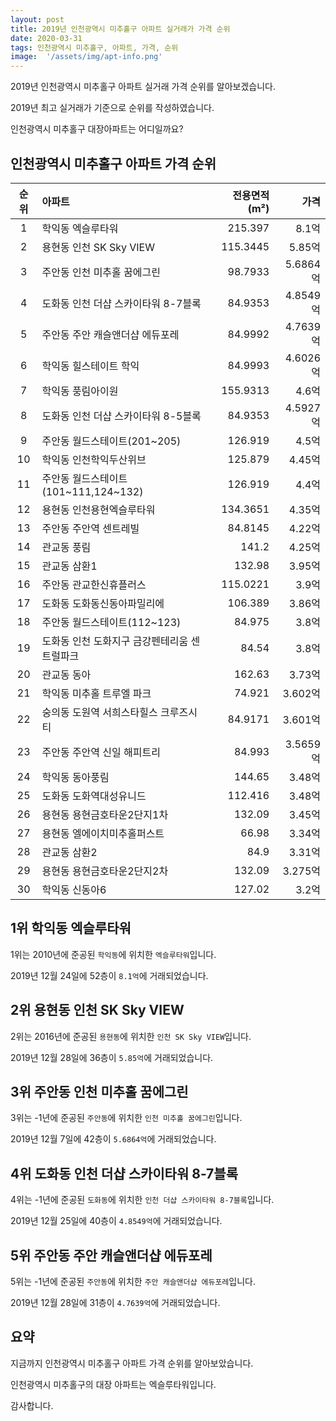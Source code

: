 ```yaml
---
layout: post
title: 2019년 인천광역시 미추홀구 아파트 실거래가 가격 순위
date: 2020-03-31
tags: 인천광역시 미추홀구, 아파트, 가격, 순위
image:  '/assets/img/apt-info.png'
---
```


2019년 인천광역시 미추홀구 아파트 실거래 가격 순위를 알아보겠습니다.

2019년 최고 실거래가 기준으로 순위를 작성하였습니다.

인천광역시 미추홀구 대장아파트는 어디일까요?

## 인천광역시 미추홀구 아파트 가격 순위

|순위|아파트|전용면적(m²)|가격|
|:---:|:------|---:|---:|
|1|학익동 엑슬루타워|215.397|8.1억|
|2|용현동 인천 SK Sky VIEW|115.3445|5.85억|
|3|주안동 인천 미추홀 꿈에그린|98.7933|5.6864억|
|4|도화동 인천 더샵 스카이타워 8-7블록|84.9353|4.8549억|
|5|주안동 주안 캐슬앤더샵 에듀포레|84.9992|4.7639억|
|6|학익동 힐스테이트 학익|84.9993|4.6026억|
|7|학익동 풍림아이원|155.9313|4.6억|
|8|도화동 인천 더샵 스카이타워 8-5블록|84.9353|4.5927억|
|9|주안동 월드스테이트(201~205)|126.919|4.5억|
|10|학익동 인천학익두산위브|125.879|4.45억|
|11|주안동 월드스테이트(101~111,124~132)|126.919|4.4억|
|12|용현동 인천용현엑슬루타워|134.3651|4.35억|
|13|주안동 주안역 센트레빌|84.8145|4.22억|
|14|관교동 풍림|141.2|4.25억|
|15|관교동 삼환1|132.98|3.95억|
|16|주안동 관교한신휴플러스|115.0221|3.9억|
|17|도화동 도화동신동아파밀리에|106.389|3.86억|
|18|주안동 월드스테이트(112~123)|84.975|3.8억|
|19|도화동 인천 도화지구 금강펜테리움 센트럴파크|84.54|3.8억|
|20|관교동 동아|162.63|3.73억|
|21|학익동 미추홀 트루엘 파크|74.921|3.602억|
|22|숭의동 도원역 서희스타힐스 크루즈시티|84.9171|3.601억|
|23|주안동 주안역 신일 해피트리|84.993|3.5659억|
|24|학익동 동아풍림|144.65|3.48억|
|25|도화동 도화역대성유니드|112.416|3.48억|
|26|용현동 용현금호타운2단지1차|132.09|3.45억|
|27|용현동 엘에이치미추홀퍼스트|66.98|3.34억|
|28|관교동 삼환2|84.9|3.31억|
|29|용현동 용현금호타운2단지2차|132.09|3.275억|
|30|학익동 신동아6|127.02|3.2억|



## 1위 학익동 엑슬루타워

1위는 2010년에 준공된 `학익동`에 위치한 `엑슬루타워`입니다.

2019년 12월 24일에 52층이 `8.1억`에 거래되었습니다.

<!-- * 카카오맵 - 지도퍼가기 -->
<!-- 1. 지도 노드 -->
<div id="daumRoughmapContainer1585860520842" class="root_daum_roughmap root_daum_roughmap_landing"></div>

<!--
	2. 설치 스크립트
	* 지도 퍼가기 서비스를 2개 이상 넣을 경우, 설치 스크립트는 하나만 삽입합니다.
-->
<script charset="UTF-8" class="daum_roughmap_loader_script" src="https://ssl.daumcdn.net/dmaps/map_js_init/roughmapLoader.js"></script>

<!-- 3. 실행 스크립트 -->
<script charset="UTF-8">
	new daum.roughmap.Lander({
		"timestamp" : "1585860520842",
		"key" : "xrwt",
		"mapWidth" : "320",
		"mapHeight" : "180"
	}).render();
</script>

## 2위 용현동 인천 SK Sky VIEW

2위는 2016년에 준공된 `용현동`에 위치한 `인천 SK Sky VIEW`입니다.

2019년 12월 28일에 36층이 `5.85억`에 거래되었습니다.

<!-- * 카카오맵 - 지도퍼가기 -->
<!-- 1. 지도 노드 -->
<div id="daumRoughmapContainer1585860513113" class="root_daum_roughmap root_daum_roughmap_landing"></div>

<!--
	2. 설치 스크립트
	* 지도 퍼가기 서비스를 2개 이상 넣을 경우, 설치 스크립트는 하나만 삽입합니다.
-->
<script charset="UTF-8" class="daum_roughmap_loader_script" src="https://ssl.daumcdn.net/dmaps/map_js_init/roughmapLoader.js"></script>

<!-- 3. 실행 스크립트 -->
<script charset="UTF-8">
	new daum.roughmap.Lander({
		"timestamp" : "1585860513113",
		"key" : "xrws",
		"mapWidth" : "320",
		"mapHeight" : "180"
	}).render();
</script>

## 3위 주안동 인천 미추홀 꿈에그린

3위는 -1년에 준공된 `주안동`에 위치한 `인천 미추홀 꿈에그린`입니다.

2019년 12월 7일에 42층이 `5.6864억`에 거래되었습니다.

<!-- * 카카오맵 - 지도퍼가기 -->
<!-- 1. 지도 노드 -->
<div id="daumRoughmapContainer1585860504090" class="root_daum_roughmap root_daum_roughmap_landing"></div>

<!--
	2. 설치 스크립트
	* 지도 퍼가기 서비스를 2개 이상 넣을 경우, 설치 스크립트는 하나만 삽입합니다.
-->
<script charset="UTF-8" class="daum_roughmap_loader_script" src="https://ssl.daumcdn.net/dmaps/map_js_init/roughmapLoader.js"></script>

<!-- 3. 실행 스크립트 -->
<script charset="UTF-8">
	new daum.roughmap.Lander({
		"timestamp" : "1585860504090",
		"key" : "xrwr",
		"mapWidth" : "320",
		"mapHeight" : "180"
	}).render();
</script>

## 4위 도화동 인천 더샵 스카이타워 8-7블록

4위는 -1년에 준공된 `도화동`에 위치한 `인천 더샵 스카이타워 8-7블록`입니다.

2019년 12월 25일에 40층이 `4.8549억`에 거래되었습니다.

<!-- * 카카오맵 - 지도퍼가기 -->
<!-- 1. 지도 노드 -->
<div id="daumRoughmapContainer1585860495010" class="root_daum_roughmap root_daum_roughmap_landing"></div>

<!--
	2. 설치 스크립트
	* 지도 퍼가기 서비스를 2개 이상 넣을 경우, 설치 스크립트는 하나만 삽입합니다.
-->
<script charset="UTF-8" class="daum_roughmap_loader_script" src="https://ssl.daumcdn.net/dmaps/map_js_init/roughmapLoader.js"></script>

<!-- 3. 실행 스크립트 -->
<script charset="UTF-8">
	new daum.roughmap.Lander({
		"timestamp" : "1585860495010",
		"key" : "xrwq",
		"mapWidth" : "320",
		"mapHeight" : "180"
	}).render();
</script>

## 5위 주안동 주안 캐슬앤더샵 에듀포레

5위는 -1년에 준공된 `주안동`에 위치한 `주안 캐슬앤더샵 에듀포레`입니다.

2019년 12월 28일에 31층이 `4.7639억`에 거래되었습니다.

<!-- * 카카오맵 - 지도퍼가기 -->
<!-- 1. 지도 노드 -->
<div id="daumRoughmapContainer1585860483513" class="root_daum_roughmap root_daum_roughmap_landing"></div>

<!--
	2. 설치 스크립트
	* 지도 퍼가기 서비스를 2개 이상 넣을 경우, 설치 스크립트는 하나만 삽입합니다.
-->
<script charset="UTF-8" class="daum_roughmap_loader_script" src="https://ssl.daumcdn.net/dmaps/map_js_init/roughmapLoader.js"></script>

<!-- 3. 실행 스크립트 -->
<script charset="UTF-8">
	new daum.roughmap.Lander({
		"timestamp" : "1585860483513",
		"key" : "xrwp",
		"mapWidth" : "320",
		"mapHeight" : "180"
	}).render();
</script>


## 요약

지금까지 인천광역시 미추홀구 아파트 가격 순위를 알아보았습니다.

인천광역시 미추홀구의 대장 아파트는 엑슬루타워입니다.

감사합니다.

